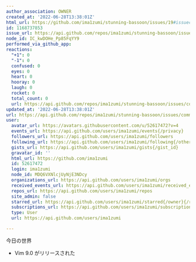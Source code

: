 ```yaml
---
author_association: OWNER
created_at: '2022-06-28T13:38:01Z'
html_url: https://github.com/ima1zumi/stunning-bassoon/issues/19#issuecomment-1168737853
id: 1168737853
issue_url: https://api.github.com/repos/ima1zumi/stunning-bassoon/issues/19
node_id: IC_kwDOHe_Pp85FqYY9
performed_via_github_app: 
reactions:
  "+1": 0
  "-1": 0
  confused: 0
  eyes: 0
  heart: 0
  hooray: 0
  laugh: 0
  rocket: 0
  total_count: 0
  url: https://api.github.com/repos/ima1zumi/stunning-bassoon/issues/comments/1168737853/reactions
updated_at: '2022-06-28T13:38:01Z'
url: https://api.github.com/repos/ima1zumi/stunning-bassoon/issues/comments/1168737853
user:
  avatar_url: https://avatars.githubusercontent.com/u/52617472?v=4
  events_url: https://api.github.com/users/ima1zumi/events{/privacy}
  followers_url: https://api.github.com/users/ima1zumi/followers
  following_url: https://api.github.com/users/ima1zumi/following{/other_user}
  gists_url: https://api.github.com/users/ima1zumi/gists{/gist_id}
  gravatar_id: ''
  html_url: https://github.com/ima1zumi
  id: 52617472
  login: ima1zumi
  node_id: MDQ6VXNlcjUyNjE3NDcy
  organizations_url: https://api.github.com/users/ima1zumi/orgs
  received_events_url: https://api.github.com/users/ima1zumi/received_events
  repos_url: https://api.github.com/users/ima1zumi/repos
  site_admin: false
  starred_url: https://api.github.com/users/ima1zumi/starred{/owner}{/repo}
  subscriptions_url: https://api.github.com/users/ima1zumi/subscriptions
  type: User
  url: https://api.github.com/users/ima1zumi

---
```

今日の世界

- Vim 9.0 がリリースされた